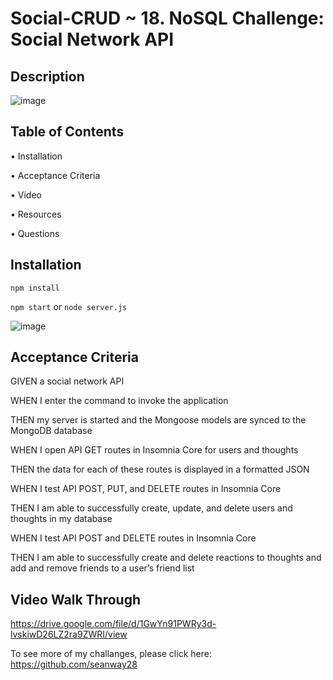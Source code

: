 # Social-CRUD ~ 18. NoSQL Challenge: Social Network API

## Description

![image](https://user-images.githubusercontent.com/81600120/131370492-d5ddeb15-6ffb-42d0-95ed-03db862ebf6d.png)



## Table of Contents

• Installation

• Acceptance Criteria

• Video 

• Resources

• Questions



## Installation

`npm install`

`npm start`
or
`node server.js`


![image](https://user-images.githubusercontent.com/81600120/132577213-4ed3a17c-305d-4a92-ac58-b01d4319a591.png)


## Acceptance Criteria

GIVEN a social network API

WHEN I enter the command to invoke the application

THEN my server is started and the Mongoose models are synced to the MongoDB database

WHEN I open API GET routes in Insomnia Core for users and thoughts

THEN the data for each of these routes is displayed in a formatted JSON

WHEN I test API POST, PUT, and DELETE routes in Insomnia Core

THEN I am able to successfully create, update, and delete users and thoughts in my database

WHEN I test API POST and DELETE routes in Insomnia Core

THEN I am able to successfully create and delete reactions to thoughts and add and remove friends to a user’s friend list




## Video Walk Through

https://drive.google.com/file/d/1GwYn91PWRy3d-lvskiwD26LZ2ra9ZWRI/view

To see more of my challanges, please click here: https://github.com/seanway28

